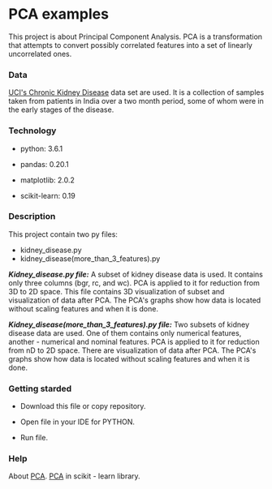 # PCA examples

This project is about Principal Component Analysis. 
PCA is a transformation that attempts to convert possibly correlated features into a set of linearly uncorrelated ones.

### Data

[UCI's Chronic Kidney Disease](https://archive.ics.uci.edu/ml/datasets/chronic_kidney_disease) data set are used. It is a collection of samples taken from patients in India over a two month period, some of whom were in the early stages of the disease.


### Technology


* python: 3.6.1

* pandas: 0.20.1

* matplotlib: 2.0.2

* scikit-learn: 0.19



### Description 

This project contain two py files:
* kidney_disease.py
* kidney_disease(more_than_3_features).py

***Kidney_disease.py file:***
A subset of kidney disease data is used. It contains only three columns (bgr, rc, and wc).  PCA is applied to it for reduction from 3D to 2D space. This file contains 3D visualization of subset and  visualization of data after PCA. The PCA's graphs show how data is located without  scaling features and when it is done.

***Kidney_disease(more_than_3_features).py file:***
Two subsets of kidney disease data are used. One of them contains only numerical features, another - numerical and nominal features.
PCA is applied to it for reduction from nD to 2D space. There are visualization of data after PCA. The PCA's graphs show how data is located without scaling features and when it is done.







### Getting starded


* Download this file or copy repository.


* Open file in your IDE for PYTHON.


* Run file.



 

### Help

About [PCA](https://en.wikipedia.org/wiki/Principal_component_analysis).
[PCA](http://scikit-learn.org/stable/modules/generated/sklearn.decomposition.PCA.html) in scikit - learn library.
